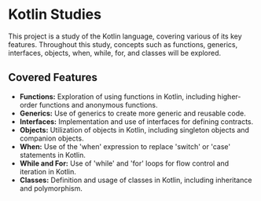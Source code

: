 # Kotlin Studies

This project is a study of the Kotlin language, covering various of its key features. Throughout this study, concepts such as functions, generics, interfaces, objects, when, while, for, and classes will be explored.

## Covered Features

- **Functions:** Exploration of using functions in Kotlin, including higher-order functions and anonymous functions.
- **Generics:** Use of generics to create more generic and reusable code.
- **Interfaces:** Implementation and use of interfaces for defining contracts.
- **Objects:** Utilization of objects in Kotlin, including singleton objects and companion objects.
- **When:** Use of the 'when' expression to replace 'switch' or 'case' statements in Kotlin.
- **While and For:** Use of 'while' and 'for' loops for flow control and iteration in Kotlin.
- **Classes:** Definition and usage of classes in Kotlin, including inheritance and polymorphism.
